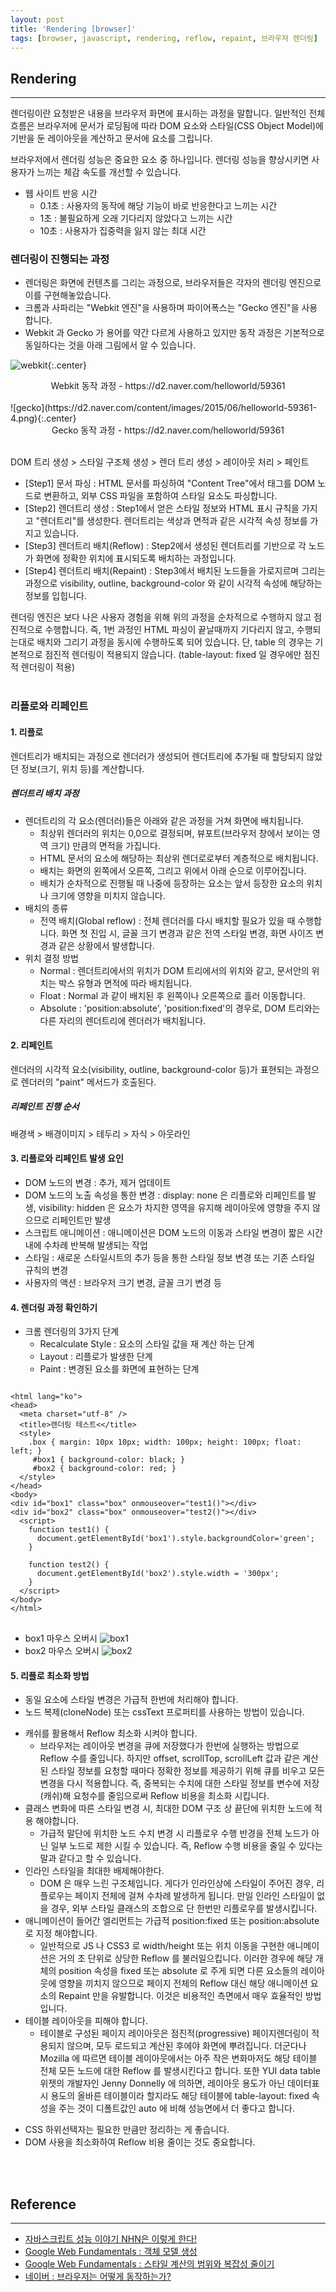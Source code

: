 ```yaml
---
layout: post
title: 'Rendering [browser]'
tags: [browser, javascript, rendering, reflow, repaint, 브라우저 렌더링]
---
```


## Rendering
---
렌더링이란 요청받은 내용을 브라우저 화면에 표시하는 과정을 말합니다.
일반적인 전체 흐름은 브라우저에 문서가 로딩됨에 따라 DOM 요소와 스타일(CSS Object Model)에 기반을 둔 레이아웃을 계산하고 문서에 요소를 그립니다. <br />

브라우저에서 렌더링 성능은 중요한 요소 중 하나입니다. 
렌더링 성능을 향상시키면 사용자가 느끼는 체감 속도를 개선할 수 있습니다. 
+ 웹 사이트 반응 시간 
    * 0.1초 : 사용자의 동작에 해당 기능이 바로 반응한다고 느끼는 시간 
    * 1초 : 불필요하게 오래 기다리지 않았다고 느끼는 시간 
    * 10초 : 사용자가 집중력을 잃지 않는 최대 시간 

### 렌더링이 진행되는 과정
- 렌더링은 화면에 컨텐츠를 그리는 과정으로, 브라우저들은 각자의 렌더링 엔진으로 이를 구현해놓았습니다.
- 크롬과 사파리는 "Webkit 엔진"을 사용하며 파이어폭스는 "Gecko 엔진"을 사용합니다.
- Webkit 과 Gecko 가 용어를 약간 다르게 사용하고 있지만 동작 과정은 기본적으로 동일하다는 것을 아래 그림에서 알 수 있습니다.

![webkit](https://d2.naver.com/content/images/2015/06/helloworld-59361-3.png){:.center}
<center>Webkit 동작 과정 - https://d2.naver.com/helloworld/59361</center>
<br />
![gecko](https://d2.naver.com/content/images/2015/06/helloworld-59361-4.png){:.center}
<center>Gecko 동작 과정 - https://d2.naver.com/helloworld/59361</center>
<br />

DOM 트리 생성 > 스타일 구조체 생성 > 렌더 트리 생성 > 레이아웃 처리 > 페인트 
- [Step1] 문서 파싱 : HTML 문서를 파싱하여 "Content Tree"에서 태그를 DOM 노드로 변환하고, 외부 CSS 파일을 포함하여 스타일 요소도 파싱합니다.
- [Step2] 렌더트리 생성 : Step1에서 얻은 스타일 정보와 HTML 표시 규칙을 가지고 "렌더트리"를 생성한다. 렌더트리는 색상과 면적과 같은 시각적 속성 정보를 가지고 있습니다.
- [Step3] 렌더트리 배치(Reflow) : Step2에서 생성된 렌더트리를 기반으로 각 노드가 화면에 정확한 위치에 표시되도록 배치하는 과정입니다.
- [Step4] 렌더트리 배치(Repaint) : Step3에서 배치된 노드들을 가로지르며 그리는 과정으로 visibility, outline, background-color 와 같이 시각적 속성에 해당하는 정보를 입힙니다.

렌더링 엔진은 보다 나은 사용자 경험을 위해 위의 과정을 순차적으로 수행하지 않고 점진적으로 수행합니다.
즉, 1번 과정인 HTML 파싱이 끝날때까지 기다리지 않고, 수행되는대로 배치와 그리기 과정을 동시에 수행하도록 되어 있습니다.
단, table 의 경우는 기본적으로 점진적 렌더링이 적용되지 않습니다. (table-layout: fixed 일 경우에만 점진적 렌더링이 적용)
<br /><br />

### 리플로와 리페인트
#### 1. 리플로
렌더트리가 배치되는 과정으로 렌더러가 생성되어 렌더트리에 추가될 때 할당되지 않았던 정보(크기, 위치 등)를 계산합니다.

##### 렌더트리 배치 과정
+ 렌더트리의 각 요소(렌더러)들은 아래와 같은 과정을 거쳐 화면에 배치됩니다.
    * 최상위 렌더러의 위치는 0,0으로 결정되며, 뷰포트(브라우저 창에서 보이는 영역 크기) 만큼의 면적을 가집니다.
    * HTML 문서의 <html> 요소에 해당하는 최상위 렌더로로부터 계층적으로 배치됩니다.
    * 배치는 화면의 왼쪽에서 오른쪽, 그리고 위에서 아래 순으로 이루어집니다.
    * 배치가 순차적으로 진행될 때 나중에 등장하는 요소는 앞서 등장한 요소의 위치나 크기에 영향을 미치지 않습니다.
+ 배치의 종류
    * 전역 배치(Global reflow) : 전체 렌더러를 다시 배치할 필요가 있을 때 수행합니다. 화면 첫 진입 시, 글꼴 크기 변경과 같은 전역 스타일 변경, 화면 사이즈 변경과 같은 상황에서 발생합니다.
+ 위치 결정 방법 
    * Normal : 렌더트리에서의 위치가 DOM 트리에서의 위치와 같고, 문서안의 위치는 박스 유형과 면적에 따라 배치됩니다.
    * Float : Normal 과 같이 배치된 후 왼쪽이나 오른쪽으로 흘러 이동합니다.
    * Absolute : 'position:absolute', 'position:fixed'의 경우로, DOM 트리와는 다른 자리의 렌더트리에 렌더러가 배치됩니다.

#### 2. 리페인트
렌더러의 시각적 요소(visibility, outline, background-color 등)가 표현되는 과정으로 렌더러의 "paint" 메서드가 호출된다.

##### 리페인트 진행 순서
배경색  >  배경이미지  >  테두리  >  자식  >  아웃라인

#### 3. 리플로와 리페인트 발생 요인 
- DOM 노드의 변경 : 추가, 제거 업데이트
- DOM 노드의 노출 속성을 통한 변경 : display: none 은 리플로와 리페인트를 발생, visibility: hidden 은 요소가 차지한 영역을 유지해 레이아웃에 영향을 주지 않으므로 리페인트만 발생
- 스크립트 애니메이션 : 애니메이션은 DOM 노드의 이동과 스타일 변경이 짧은 시간 내에 수차례 반복해 발생되는 작업
- 스타일 : 새로운 스타일시트의 추가 등을 통한 스타일 정보 변경 또는 기존 스타일 규칙의 변경
- 사용자의 액션 : 브라우저 크기 변경, 글꼴 크기 변경 등

#### 4. 렌더링 과정 확인하기
+ 크롬 렌더링의 3가지 단계
    * Recalculate Style : 요소의 스타일 값을 재 계산 하는 단계
    * Layout : 리플로가 발생한 단계
    *  Paint : 변경된 요소를 화면에 표현하는 단계

<pre>
<code class="language-markup">
&lt;html lang="ko"&gt;
&lt;head&gt;
  &lt;meta charset="utf-8" /&gt;
  &lt;title&gt;렌더링 테스트<&lt;/title&gt;
  &lt;style&gt; 
    .box { margin: 10px 10px; width: 100px; height: 100px; float:  left; }
     #box1 { background-color: black; }
     #box2 { background-color: red; } 
  &lt;/style&gt;
&lt;/head&gt;
&lt;body&gt;
&lt;div id="box1" class="box" onmouseover="test1()"&gt;&lt;/div&gt;
&lt;div id="box2" class="box" onmouseover="test2()"&gt;&lt;/div&gt;
  &lt;script&gt;
    function test1() {
      document.getElementById('box1').style.backgroundColor='green';
    }
    
    function test2() {
      document.getElementById('box2').style.width = '300px';
    }
  &lt;/script&gt;
&lt;/body&gt;
&lt;/html&gt;
</code>
</pre>
- box1 마우스 오버시 
![box1](/assets/images/posts/rendering-box1.png)
- box2 마우스 오버시 
![box2](/assets/images/posts/rendering-box2.png)

#### 5. 리플로 최소화 방법
- 동일 요소에 스타일 변경은 가급적 한번에 처리해야 합니다.
- 노드 복제(cloneNode) 또는 cssText 프로퍼티를 사용하는 방법이 있습니다.
+ 캐쉬를 활용해서 Reflow 최소화 시켜야 합니다.
    * 브라우저는 레이아웃 변경을 큐에 저장했다가 한번에 실행하는 방법으로 Reflow 수를 줄입니다. 하지만 offset, scrollTop, scrollLeft 값과 같은 계산된 스타일 정보를 요청할 때마다 정확한 정보를 제공하기 위해 큐를 비우고 모든 변경을 다시 적용합니다. 즉, 중복되는 수치에 대한 스타일 정보를 변수에 저장(캐쉬)해 요청수를 줄임으로써 Reflow 비용을 최소화 시킵니다. 
+ 클래스 변화에 따른 스타일 변경 시, 최대한 DOM 구조 상 끝단에 위치한 노드에 적용 해야합니다.
    * 가급적 말단에 위치한 노드 수치 변경 시 리플로우 수행 반경을 전체 노드가 아닌 일부 노드로 제한 시킬 수 있습니다. 즉, Reflow 수행 비용을 줄일 수 있다는 말과 같다고 할 수 있습니다.
+ 인라인 스타일을 최대한 배제해야한다.
    * DOM 은 매우 느린 구조체입니다. 게다가 인라인상에 스타일이 주어진 경우, 리플로우는 페이지 전체에 걸쳐 수차례 발생하게 됩니다. 만일 인라인 스타일이 없을 경우, 외부 스타일 클래스의 조합으로 단 한번만 리플로우를 발생시킵니다.
+ 애니메이션이 들어간 엘리먼트는 가급적 position:fixed 또는 position:absolute 로 지정 해야합니다.
    * 일반적으로 JS 나 CSS3 로 width/height 또는 위치 이동을 구현한 애니메이션은 거의 초 단위로 상당한 Reflow 를 불러일으킵니다. 이러한 경우에 해당 개체의 position 속성을 fixed 또는 absolute 로 주게 되면 다른 요소들의 레이아웃에 영향을 끼치지 않으므로 페이지 전체의 Reflow 대신 해당 애니메이션 요소의 Repaint 만을 유발합니다. 이것은 비용적인 측면에서 매우 효율적인 방법입니다.
+ 테이블 레이아웃을 피해야 합니다.
    *  테이블로 구성된 페이지 레이아웃은 점진적(progressive) 페이지렌더링이 적용되지 않으며, 모두 로드되고 계산된 후에야 화면에 뿌려집니다.
 더군다나 Mozilla 에 따르면 테이블 레이아웃에서는 아주 작은 변화마저도 해당 테이블 전체 모든 노드에 대한 Reflow 를 발생시킨다고 합니다.
 또한 YUI data table 위젯의 개발자인 Jenny Donnelly 에 의하면, 레이아웃 용도가 아닌 데이터표시 용도의 올바른 테이블이라 할지라도 해당 테이블에 table-layout: fixed 속성을 주는 것이 디폴트값인 auto 에 비해 성능면에서 더 좋다고 합니다.
 - CSS 하위선택자는 필요한 만큼만 정리하는 게 좋습니다.
 - DOM 사용을 최소화하여 Reflow 비용 줄이는 것도 중요합니다.
 
<br /><br />
## Reference
---
 - [자바스크립트 성능 이야기 NHN은 이렇게 한다!](http://www.yes24.com/24/goods/7516929)
 - [Google Web Fundamentals : 객체 모델 생성](https://developers.google.com/web/fundamentals/performance/critical-rendering-path/constructing-the-object-model)
 - [Google Web Fundamentals : 스타일 계산의 범위와 복잡성 줄이기](https://developers.google.com/web/fundamentals/performance/rendering/reduce-the-scope-and-complexity-of-style-calculations)
 - [네이버 : 브라우저는 어떻게 동작하는가?](https://d2.naver.com/helloworld/59361)

